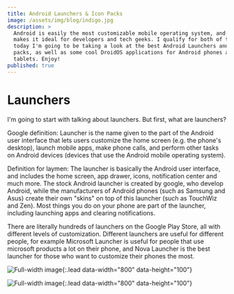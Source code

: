 ```yaml
---
title: Android Launchers & Icon Packs
image: /assets/img/blog/indigo.jpg
description: >
  Android is easily the most customizable mobile operating system, and this
  makes it ideal for developers and tech geeks. I qualify for both of those, so
  today I'm going to be taking a look at the best Android Launchers and Icon
  packs, as well as some cool DroidOS applications for Android phones and
  tablets. Enjoy!
published: true
---
```

# Launchers
I'm going to start with talking about launchers. But first, what are launchers?

Google definition: Launcher is the name given to the part of the Android user interface that lets users customize the home screen (e.g. the phone's desktop), launch mobile apps, make phone calls, and perform other tasks on Android devices (devices that use the Android mobile operating system).

Definition for laymen: The launcher is basically the Android user interface, and includes the home screen, app drawer, icons, notification center and much more. The stock Android launcher is created by google, who develop Android, while the manufacturers of Android phones (such as Samsung and Asus) create their own "skins" on top of this launcher (such as TouchWiz and Zen). Most things you do on your phone are part of the launcher, including launching apps and clearing notifications.

There are literally hundreds of launchers on the Google Play Store, all with different levels of customization. Different launchers are useful for different people, for example Microsoft Launcher is useful for people that use microsoft products a lot on their phone, and Nova Launcher is the best launcher for those who want to customize their phones the most.

![Full-width image](https://www.bleepstatic.com/content/posts/2018/07/06/microsoft-launcher.jpg){:.lead data-width="800" data-height="100"}

![Full-width image](https://www.androidcentral.com/sites/androidcentral.com/files/styles/xlarge_wm_brw/public/article_images/2016/12/star-wars-rogue-one-themes-hero.jpg?itok=OF4e5BTn){:.lead data-width="800" data-height="100"}

